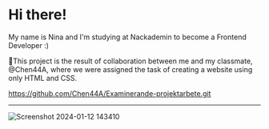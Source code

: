 # Hi there!
My name is Nina and I'm studying at Nackademin to become a Frontend Developer :)


🌈This project is the result of collaboration between me and my classmate, @Chen44A, where we were assigned the task of creating a website using only HTML and CSS.







https://github.com/Chen44A/Examinerande-projektarbete.git
_________________________________________________________________________________________________________________________

![Screenshot 2024-01-12 143410](https://github.com/NinaNorby/NinaNorby/assets/143781101/6e2835bd-bec2-4827-9c7e-c0335449b793)




